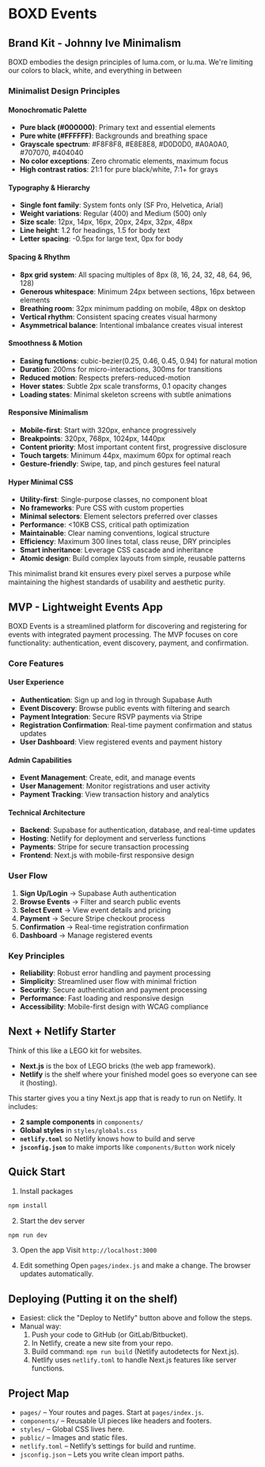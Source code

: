 # BOXD Events

## Brand Kit - Johnny Ive Minimalism

BOXD embodies the design principles of luma.com, or lu.ma. We're limiting our colors to black, white, and everything in between

### Minimalist Design Principles

#### **Monochromatic Palette**
- **Pure black (#000000)**: Primary text and essential elements
- **Pure white (#FFFFFF)**: Backgrounds and breathing space
- **Grayscale spectrum**: #F8F8F8, #E8E8E8, #D0D0D0, #A0A0A0, #707070, #404040
- **No color exceptions**: Zero chromatic elements, maximum focus
- **High contrast ratios**: 21:1 for pure black/white, 7:1+ for grays

#### **Typography & Hierarchy**
- **Single font family**: System fonts only (SF Pro, Helvetica, Arial)
- **Weight variations**: Regular (400) and Medium (500) only
- **Size scale**: 12px, 14px, 16px, 20px, 24px, 32px, 48px
- **Line height**: 1.2 for headings, 1.5 for body text
- **Letter spacing**: -0.5px for large text, 0px for body

#### **Spacing & Rhythm**
- **8px grid system**: All spacing multiples of 8px (8, 16, 24, 32, 48, 64, 96, 128)
- **Generous whitespace**: Minimum 24px between sections, 16px between elements
- **Breathing room**: 32px minimum padding on mobile, 48px on desktop
- **Vertical rhythm**: Consistent spacing creates visual harmony
- **Asymmetrical balance**: Intentional imbalance creates visual interest

#### **Smoothness & Motion**
- **Easing functions**: cubic-bezier(0.25, 0.46, 0.45, 0.94) for natural motion
- **Duration**: 200ms for micro-interactions, 300ms for transitions
- **Reduced motion**: Respects prefers-reduced-motion
- **Hover states**: Subtle 2px scale transforms, 0.1 opacity changes
- **Loading states**: Minimal skeleton screens with subtle animations

#### **Responsive Minimalism**
- **Mobile-first**: Start with 320px, enhance progressively
- **Breakpoints**: 320px, 768px, 1024px, 1440px
- **Content priority**: Most important content first, progressive disclosure
- **Touch targets**: Minimum 44px, maximum 60px for optimal reach
- **Gesture-friendly**: Swipe, tap, and pinch gestures feel natural

#### **Hyper Minimal CSS**
- **Utility-first**: Single-purpose classes, no component bloat
- **No frameworks**: Pure CSS with custom properties
- **Minimal selectors**: Element selectors preferred over classes
- **Performance**: <10KB CSS, critical path optimization
- **Maintainable**: Clear naming conventions, logical structure
- **Efficiency**: Maximum 300 lines total, class reuse, DRY principles
- **Smart inheritance**: Leverage CSS cascade and inheritance
- **Atomic design**: Build complex layouts from simple, reusable patterns

This minimalist brand kit ensures every pixel serves a purpose while maintaining the highest standards of usability and aesthetic purity.

## MVP - Lightweight Events App

BOXD Events is a streamlined platform for discovering and registering for events with integrated payment processing. The MVP focuses on core functionality: authentication, event discovery, payment, and confirmation.

### Core Features

#### **User Experience**
- **Authentication**: Sign up and log in through Supabase Auth
- **Event Discovery**: Browse public events with filtering and search
- **Payment Integration**: Secure RSVP payments via Stripe
- **Registration Confirmation**: Real-time payment confirmation and status updates
- **User Dashboard**: View registered events and payment history

#### **Admin Capabilities**
- **Event Management**: Create, edit, and manage events
- **User Management**: Monitor registrations and user activity
- **Payment Tracking**: View transaction history and analytics

#### **Technical Architecture**
- **Backend**: Supabase for authentication, database, and real-time updates
- **Hosting**: Netlify for deployment and serverless functions
- **Payments**: Stripe for secure transaction processing
- **Frontend**: Next.js with mobile-first responsive design

### User Flow
1. **Sign Up/Login** → Supabase Auth authentication
2. **Browse Events** → Filter and search public events
3. **Select Event** → View event details and pricing
4. **Payment** → Secure Stripe checkout process
5. **Confirmation** → Real-time registration confirmation
6. **Dashboard** → Manage registered events

### Key Principles
- **Reliability**: Robust error handling and payment processing
- **Simplicity**: Streamlined user flow with minimal friction
- **Security**: Secure authentication and payment processing
- **Performance**: Fast loading and responsive design
- **Accessibility**: Mobile-first design with WCAG compliance

## Next + Netlify Starter

Think of this like a LEGO kit for websites.
- **Next.js** is the box of LEGO bricks (the web app framework).
- **Netlify** is the shelf where your finished model goes so everyone can see it (hosting).

This starter gives you a tiny Next.js app that is ready to run on Netlify.
It includes:
- **2 sample components** in `components/`
- **Global styles** in `styles/globals.css`
- **`netlify.toml`** so Netlify knows how to build and serve
- **`jsconfig.json`** to make imports like `components/Button` work nicely

## Quick Start

1) Install packages
```bash
npm install
```

2) Start the dev server
```bash
npm run dev
```

3) Open the app
Visit `http://localhost:3000`

4) Edit something
Open `pages/index.js` and make a change. The browser updates automatically.

## Deploying (Putting it on the shelf)

- Easiest: click the "Deploy to Netlify" button above and follow the steps.
- Manual way:
  1. Push your code to GitHub (or GitLab/Bitbucket).
  2. In Netlify, create a new site from your repo.
  3. Build command: `npm run build` (Netlify autodetects for Next.js).
  4. Netlify uses `netlify.toml` to handle Next.js features like server functions.


## Project Map

- `pages/` – Your routes and pages. Start at `pages/index.js`.
- `components/` – Reusable UI pieces like headers and footers.
- `styles/` – Global CSS lives here.
- `public/` – Images and static files.
- `netlify.toml` – Netlify’s settings for build and runtime.
- `jsconfig.json` – Lets you write clean import paths.

